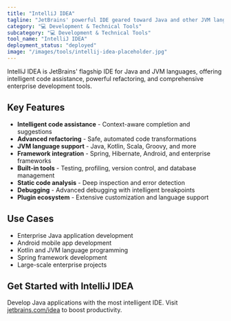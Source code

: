```yaml
---
title: "IntelliJ IDEA"
tagline: "JetBrains' powerful IDE geared toward Java and other JVM languages"
category: "💻 Development & Technical Tools"
subcategory: "💻 Development & Technical Tools"
tool_name: "IntelliJ IDEA"
deployment_status: "deployed"
image: "/images/tools/intellij-idea-placeholder.jpg"
---
```

IntelliJ IDEA is JetBrains' flagship IDE for Java and JVM languages, offering intelligent code assistance, powerful refactoring, and comprehensive enterprise development tools.

## Key Features

- **Intelligent code assistance** - Context-aware completion and suggestions
- **Advanced refactoring** - Safe, automated code transformations
- **JVM language support** - Java, Kotlin, Scala, Groovy, and more
- **Framework integration** - Spring, Hibernate, Android, and enterprise frameworks
- **Built-in tools** - Testing, profiling, version control, and database management
- **Static code analysis** - Deep inspection and error detection
- **Debugging** - Advanced debugging with intelligent breakpoints
- **Plugin ecosystem** - Extensive customization and language support

## Use Cases

- Enterprise Java application development
- Android mobile app development
- Kotlin and JVM language programming
- Spring framework development
- Large-scale enterprise projects

## Get Started with IntelliJ IDEA

Develop Java applications with the most intelligent IDE. Visit [jetbrains.com/idea](https://www.jetbrains.com/idea) to boost productivity.